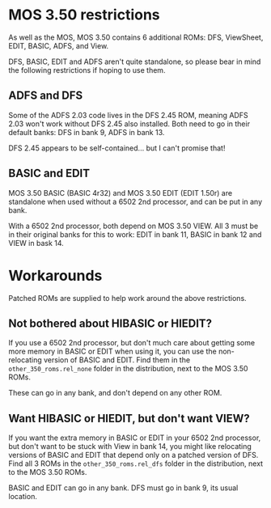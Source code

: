 # MOS 3.50 restrictions

As well as the MOS, MOS 3.50 contains 6 additional ROMs: DFS,
ViewSheet, EDIT, BASIC, ADFS, and View.

DFS, BASIC, EDIT and ADFS aren't quite standalone, so please bear in
mind the following restrictions if hoping to use them.

## ADFS and DFS

Some of the ADFS 2.03 code lives in the DFS 2.45 ROM, meaning ADFS
2.03 won't work without DFS 2.45 also installed. Both need to go in
their default banks: DFS in bank 9, ADFS in bank 13.

DFS 2.45 appears to be self-contained... but I can't promise that!

## BASIC and EDIT
   
MOS 3.50 BASIC (BASIC 4r32) and MOS 3.50 EDIT (EDIT 1.50r) are
standalone when used without a 6502 2nd processor, and can be put in
any bank.

With a 6502 2nd processor, both depend on MOS 3.50 VIEW. All 3 must be
in their original banks for this to work: EDIT in bank 11, BASIC in
bank 12 and VIEW in bask 14.
   
# Workarounds

Patched ROMs are supplied to help work around the above restrictions.

## Not bothered about HIBASIC or HIEDIT? ##

If you use a 6502 2nd processor, but don't much care about getting
some more memory in BASIC or EDIT when using it, you can use the
non-relocating version of BASIC and EDIT. Find them in the
`other_350_roms.rel_none` folder in the distribution, next to the MOS
3.50 ROMs.

These can go in any bank, and don't depend on any other ROM.

## Want HIBASIC or HIEDIT, but don't want VIEW? ##

If you want the extra memory in BASIC or EDIT in your 6502 2nd
processor, but don't want to be stuck with View in bank 14, you might
like relocating versions of BASIC and EDIT that depend only on a
patched version of DFS. Find all 3 ROMs in the
`other_350_roms.rel_dfs` folder in the distribution, next to the MOS
3.50 ROMs.

BASIC and EDIT can go in any bank. DFS must go in bank 9, its usual
location.
